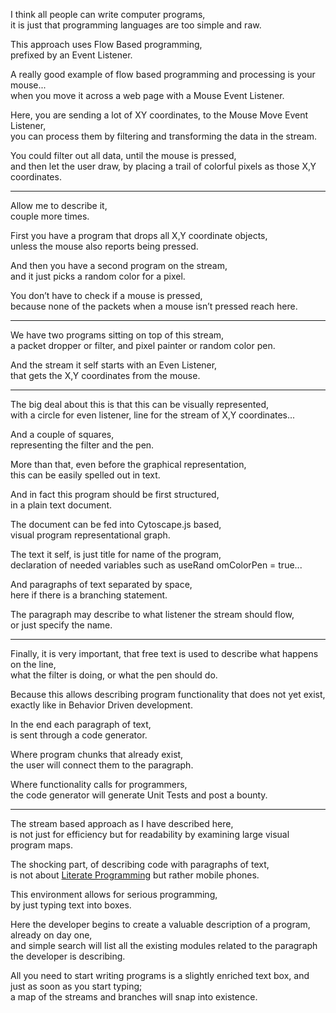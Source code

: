 I think all people can write computer programs,\
it is just that programming languages are too simple and raw.

This approach uses Flow Based programming,\
prefixed by an Event Listener.

A really good example of flow based programming and processing is your mouse...\
when you move it across a web page with a Mouse Event Listener.

Here, you are sending a lot of XY coordinates, to the Mouse Move Event Listener,\
you can process them by filtering and transforming the data in the stream.

You could filter out all data, until the mouse is pressed,\
and then let the user draw, by placing a trail of colorful pixels as those X,Y coordinates.

---

Allow me to describe it,\
couple more times.

First you have a program that drops all X,Y coordinate objects,\
unless the mouse also reports being pressed.

And then you have a second program on the stream,\
and it just picks a random color for a pixel.

You don’t have to check if a mouse is pressed,\
because none of the packets when a mouse isn’t pressed reach here.

---

We have two programs sitting on top of this stream,\
a packet dropper or filter, and pixel painter or random color pen.

And the stream it self starts with an Even Listener,\
that gets the X,Y coordinates from the mouse.

---

The big deal about this is that this can be visually represented,\
with a circle for even listener, line for the stream of X,Y coordinates...

And a couple of squares,\
representing the filter and the pen.

More than that, even before the graphical representation,\
this can be easily spelled out in text.

And in fact this program should be first structured,\
in a plain text document.

The document can be fed into Cytoscape.js based,\
visual program representational graph.

The text it self, is just title for name of the program,\
declaration of needed variables such as useRand omColorPen = true...

And paragraphs of text separated by space,\
here if there is a branching statement.

The paragraph may describe to what listener the stream should flow,\
or just specify the name.

---

Finally, it is very important, that free text is used to describe what happens on the line,\
what the filter is doing, or what the pen should do.

Because this allows describing program functionality that does not yet exist,\
exactly like in Behavior Driven development.

In the end each paragraph of text,\
is sent through a code generator.

Where program chunks that already exist,\
the user will connect them to the paragraph.

Where functionality calls for programmers,\
the code generator will generate Unit Tests and post a bounty.

---

The stream based approach as I have described here,\
is not just for efficiency but for readability by examining large visual program maps.

The shocking part, of describing code with paragraphs of text,\
is not about [Literate Programming](https://en.wikipedia.org/wiki/Literate_programming) but rather mobile phones.

This environment allows for serious programming,\
by just typing text into boxes.

Here the developer begins to create a valuable description of a program, already on day one,\
and simple search will list all the existing modules related to the paragraph the developer is describing.

All you need to start writing programs is a slightly enriched text box, and just as soon as you start typing;\
a map of the streams and branches will snap into existence.
